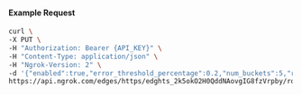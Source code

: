 <!-- Code generated for API Clients. DO NOT EDIT. -->

#### Example Request

```bash
curl \
-X PUT \
-H "Authorization: Bearer {API_KEY}" \
-H "Content-Type: application/json" \
-H "Ngrok-Version: 2" \
-d '{"enabled":true,"error_threshold_percentage":0.2,"num_buckets":5,"rolling_window":300,"tripped_duration":120,"volume_threshold":20}' \
https://api.ngrok.com/edges/https/edghts_2k5okO2H0QddNAovgIG8fzVrpby/routes/edghtsrt_2k5okLyT5QoaddW5tH61B0pjgrL/circuit_breaker
```
